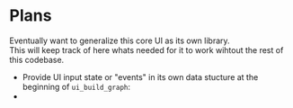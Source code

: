 # Plans

Eventually want to generalize this core UI as its own library.  
This will keep track of here whats needed for it to work wihtout the rest of this codebase.  

* Provide UI input state or "events" in its own data stucture at the beginning of `ui_build_graph`:
* 